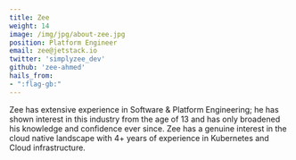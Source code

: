 ```yaml
---
title: Zee
weight: 14
image: /img/jpg/about-zee.jpg
position: Platform Engineer
email: zee@jetstack.io
twitter: 'simplyzee_dev'
github: 'zee-ahmed'
hails_from:
- ":flag-gb:"
---
```


Zee has extensive experience in Software & Platform Engineering; he has shown interest in this industry from the age of 13 and has only broadened his knowledge and confidence ever since. Zee has a genuine interest in the cloud native landscape with 4+ years of experience in Kubernetes and Cloud infrastructure.
